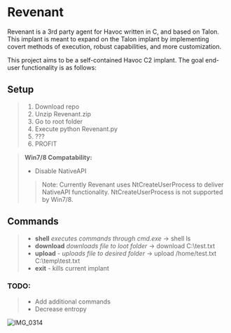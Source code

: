 # Revenant  

Revenant is a 3rd party agent for Havoc written in C, and based on Talon. This implant is meant to expand on the Talon implant by implementing covert methods of execution, robust capabilities, and more customization.

This project aims to be a self-contained Havoc C2 implant. The goal end-user functionality is as follows:

## Setup
> 1) Download repo
> 2) Unzip Revenant.zip
> 3) Go to root folder
> 4) Execute python Revenant.py
> 5) ???
> 6) PROFIT

  > **Win7/8 Compatability:**  
  > - Disable NativeAPI
  >>Note: Currently Revenant uses NtCreateUserProcess to deliver NativeAPI functionality. NtCreateUserProcess is not supported by Win7/8.

## Commands
> - **shell** _executes commands through cmd.exe_ -> shell ls  
> - **download** _downloads file to loot folder_  -> download C:\test.txt   
> - **upload** - _uploads file to desired folder_ -> upload /home/test.txt C:\temp\test.txt  
> - **exit** - kills current implant    

### TODO:
> - Add additional commands
> - Decrease entropy  



![IMG_0314](https://user-images.githubusercontent.com/22229087/233796939-96a6100e-bcfc-4d4a-b1cb-c9eacdea6bf9.PNG)
